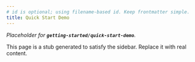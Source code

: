 ```yaml
---
# id is optional; using filename-based id. Keep frontmatter simple.
title: Quick Start Demo
---
```


_Placeholder for **`getting-started/quick-start-demo`**._

This page is a stub generated to satisfy the sidebar.
Replace it with real content.
